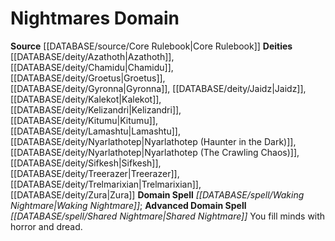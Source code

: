﻿---
advanced_apocryphal_spell: null
advanced_domain_spell: '[[DATABASE/spell/Shared Nightmare|Shared Nightmare]]'
apocryphal_spell: null
deity:
- '[[DATABASE/deity/Azathoth|Azathoth]]'
- '[[DATABASE/deity/Chamidu|Chamidu]]'
- '[[DATABASE/deity/Groetus|Groetus]]'
- '[[DATABASE/deity/Gyronna|Gyronna]]'
- '[[DATABASE/deity/Jaidz|Jaidz]]'
- '[[DATABASE/deity/Kalekot|Kalekot]]'
- '[[DATABASE/deity/Kelizandri|Kelizandri]]'
- '[[DATABASE/deity/Kitumu|Kitumu]]'
- '[[DATABASE/deity/Lamashtu|Lamashtu]]'
- '[[DATABASE/deity/Nyarlathotep|Nyarlathotep (Haunter in the Dark)]]'
- '[[DATABASE/deity/Nyarlathotep|Nyarlathotep (The Crawling Chaos)]]'
- '[[DATABASE/deity/Sifkesh|Sifkesh]]'
- '[[DATABASE/deity/Treerazer|Treerazer]]'
- '[[DATABASE/deity/Trelmarixian|Trelmarixian]]'
- '[[DATABASE/deity/Zura|Zura]]'
domain:
- '[[DATABASE/domain/Nightmares Domain|Nightmares]]'
domain_spell: '[[DATABASE/spell/Waking Nightmare|Waking Nightmare]]'
id: '23'
name: Nightmares Domain
rarity: Common
rus_type_level: null
source: '[[DATABASE/source/Core Rulebook|Core Rulebook]]'
trait: null
type: Domain

---
# Nightmares Domain

**Source** [[DATABASE/source/Core Rulebook|Core Rulebook]] 
**Deities** [[DATABASE/deity/Azathoth|Azathoth]], [[DATABASE/deity/Chamidu|Chamidu]], [[DATABASE/deity/Groetus|Groetus]], [[DATABASE/deity/Gyronna|Gyronna]], [[DATABASE/deity/Jaidz|Jaidz]], [[DATABASE/deity/Kalekot|Kalekot]], [[DATABASE/deity/Kelizandri|Kelizandri]], [[DATABASE/deity/Kitumu|Kitumu]], [[DATABASE/deity/Lamashtu|Lamashtu]], [[DATABASE/deity/Nyarlathotep|Nyarlathotep (Haunter in the Dark)]], [[DATABASE/deity/Nyarlathotep|Nyarlathotep (The Crawling Chaos)]], [[DATABASE/deity/Sifkesh|Sifkesh]], [[DATABASE/deity/Treerazer|Treerazer]], [[DATABASE/deity/Trelmarixian|Trelmarixian]], [[DATABASE/deity/Zura|Zura]]
**Domain Spell** _[[DATABASE/spell/Waking Nightmare|Waking Nightmare]]_; **Advanced Domain Spell** _[[DATABASE/spell/Shared Nightmare|Shared Nightmare]]_
You fill minds with horror and dread.